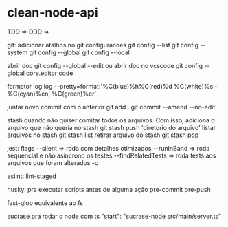 # clean-node-api

TDD => 
DDD =>

git:
  adicionar atalhos no git
  configuracoes
    git config --list
    git config --system
    git config --global
    git config --local

  abrir doc
    git config --global --edit
  ou
  abrir doc no vcscode
    git config --global core.editor code

  formator log
    log --pretty=format:'%C(blue)%h%C(red)%d %C(white)%s - %C(cyan)%cn, %C(green)%cr'

  juntar novo commit com o anterior
    git add .
    git commit --amend --no-edit

  stash
    quando não quiser comitar todos os arquivos. Com isso, adiciona o arquivo que não queria no stash
      git stash push 'diretorio do arquivo'
    listar arquivos no stash
      git stash list
    retirar arquivo do stash
      git stash pop

jest:
  flags
    --silent => roda com detalhes otimizados 
    --runInBand => roda sequencial e não asincrono os testes
    --findRelatedTests => roda tests aos arquivos que foram alterados
    -c

eslint:
  lint-staged

husky:
  pra executar scripts antes de alguma ação
    pre-commit
    pre-push

fast-glob
    equivalente ao fs

sucrase
    pra rodar o node com ts
        "start": "sucrase-node src/main/server.ts"
